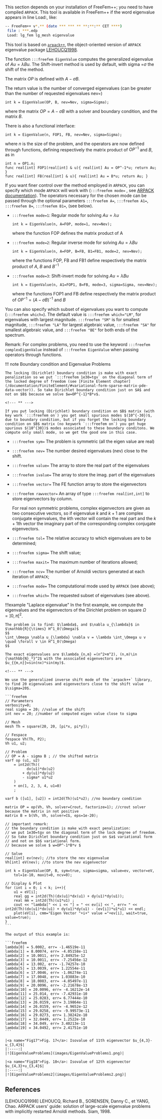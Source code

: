 This section depends on your installation of FreeFem++; you need to have compiled `ARPACK`. This tool is available in FreeFem++ if the word eigenvalue appears in line Load:, like:

```bash
-- FreeFem++ v*.** (date *** *** ** **:**:** CET ****)
 file : ***.edp
 Load: lg_fem lg_mesh eigenvalue
```

This tool is based on [`arpack++`](http://www.caam.rice.edu/software/ARPACK/), the object-oriented version of `ARPACK` eigenvalue package [LEHOUCQ1998](#LEHOUCQ1998).

The function `:::freefem EigenValue` computes the generalized eigenvalue of $A u = \lambda B u$. The Shift-invert method is used by default, with sigma =$\sigma$ the shift of the method.

The matrix $OP$ is defined with $A - \sigma B$.

The return value is the number of converged eigenvalues (can be greater than the number of requested eigenvalues nev=)

```freefem
int k = EigenValue(OP, B, nev=Nev, sigma=Sigma);
```

where the matrix $OP= A - \sigma B$ with a solver and boundary condition, and the matrix $B$.

There is also a functional interface:

```freefem
int k = EigenValue(n, FOP1, FB, nev=Nev, sigma=Sigma);
```

where $n$ is the size of the problem, and the operators are now defined through functions, defining respectively the matrix product of $OP^{-1}$ and $B$, as in

```freefem
int n = OP1.n;
func real[int] FOP1(real[int] & u){ real[int] Au = OP^-1*u; return Au; }
func real[int] FB(real[int] & u){ real[int] Au = B*u; return Au; }
```

If you want finer control over the method employed in `ARPACK`, you can specify which mode `ARPACK` will work with (`:::freefem mode=` , see [ARPACK documentation](#LEHOUCQ1998)). The operators necessary for the chosen mode can be passed through the optional parameters `:::freefem A=`, `:::freefem A1=`, `:::freefem B=`, `:::freefem B1=`, (see below).

* `:::freefem mode=1`: Regular mode for solving $A u = \lambda u$

	```freefem
	int k = EigenValue(n, A=FOP, mode=1, nev=Nev);
	```

	where the function FOP defines the matrix product of A

* `:::freefem mode=2`: Regular inverse mode for solving $A u = \lambda B u$

	```freefem
	int k = EigenValue(n, A=FOP, B=FB, B1=FB1, mode=2, nev=Nev);
	```

	where the functions FOP, FB and FB1 define respectively the matrix product of $A$, $B$ and $B^{-1}$

* `:::freefem mode=3`: Shift-invert mode for solving $A u = \lambda B u$

	```freefem
	int k = EigenValue(n, A1=FOP1, B=FB, mode=3, sigma=Sigma, nev=Nev);
	```

	where the functions FOP1 and FB define respectively the matrix product of $OP^{-1} = (A - \sigma B)^{-1}$ and $B$

You can also specify which subset of eigenvalues you want to compute (`:::freefem which=`). The default value is `:::freefem which="LM"`, for eigenvalues with largest magnitude. `:::freefem "SM"` is for smallest magnitude, `:::freefem "LA"` for largest algebraic value, `:::freefem "SA"` for smallest algebraic value, and `:::freefem "BE"` for both ends of the spectrum.

Remark: For complex problems, you need to use the keyword `:::freefem complexEigenValue` instead of `:::freefem EigenValue` when passing operators through functions.

!!! note
	Boundary condition and Eigenvalue Problems

	The locking (Dirichlet) boundary condition is make with exact penalization so we put `:::freefem 1e30=tgv` on the diagonal term of the locked degree of freedom (see [Finite Element chapter](/documentation/FiniteElement/#variational-form-sparse-matrix-pde-data-vector)). So take Dirichlet boundary condition just on $A$ and not on $B$ because we solve $w=OP^{-1}*B*v$.

	<!--- ** --->

	If you put locking (Dirichlet) boundary condition on $B$ matrix (with key work `:::freefem on`) you get small spurious modes $(10^{-30})$, due to boundary condition, but if you forget the locking boundary condition on $B$ matrix (no keywork `:::freefem on`) you get huge spurious $(10^{30})$ modes associated to these boundary conditons. We compute only small mode, so we get the good one in this case.

* `:::freefem sym=`
	The problem is symmetric (all the eigen value are real)

* `:::freefem nev=`
	The number desired eigenvalues (nev) close to the shift.

* `:::freefem value=`
	The array to store the real part of the eigenvalues

* `:::freefem ivalue=`
	The array to store the imag. part of the eigenvalues

* `:::freefem vector=`
	The FE function array to store the eigenvectors

* `:::freefem rawvector=`
	An array of type `:::freefem real[int,int]` to store eigenvectors by column.

 	For real non symmetric problems, complex eigenvectors are given as two consecutive vectors, so if eigenvalue $k$ and $k+1$ are complex conjugate eigenvalues, the $k$th vector will contain the real part and the $k+1$th vector the imaginary part of the corresponding complex conjugate eigenvectors.

* `:::freefem tol=`
	The relative accuracy to which eigenvalues are to be determined;

* `:::freefem sigma=`
	The shift value;

* `:::freefem maxit=`
	The maximum number of iterations allowed;

* `:::freefem ncv=`
	The number of Arnoldi vectors generated at each iteration of `ARPACK`;

* `:::freefem mode=`
	The computational mode used by `ARPACK` (see above);

* `:::freefem which=`
The requested subset of eigenvalues (see above).

!!!example "Laplace eigenvalue"
	In the first example, we compute the eigenvalues and the eigenvectors of the Dirichlet problem on square $\Omega=]0,\pi[^2$.

	The problem is to find: $\lambda$, and $\nabla u_{\lambda}$ in $\mathbb{R}{\times} H^1_0(\Omega)$
	$$
	\int_\Omega \nabla u_{\lambda} \nabla v = \lambda \int_\Omega u v \quad \forall v \in H^1_0(\Omega)
	$$

	The exact eigenvalues are $\lambda_{n,m} =(n^2+m^2), (n,m)\in {\mathbb{N}_*}^2$ with the associated eigenvectors are $u_{{m,n}}=sin(nx)*sin(my)$.

	<!--- ** --->

	We use the generalized inverse shift mode of the `arpack++` library, to find 20 eigenvalues and eigenvectors close to the shift value $\sigma=20$.

	```freefem
	// Parameters
	verbosity=0;
	real sigma = 20; //value of the shift
	int nev = 20; //number of computed eigen value close to sigma

	// Mesh
	mesh Th = square(20, 20, [pi*x, pi*y]);

	// Fespace
	fespace Vh(Th, P2);
	Vh u1, u2;

	// Problem
	// OP = A - sigma B ; // the shifted matrix
	varf op (u1, u2)
		= int2d(Th)(
			  dx(u1)*dx(u2)
			+ dy(u1)*dy(u2)
			- sigma* u1*u2
		)
		+ on(1, 2, 3, 4, u1=0)
		;

	varf b ([u1], [u2]) = int2d(Th)(u1*u2); //no boundary condition

	matrix OP = op(Vh, Vh, solver=Crout, factorize=1); //crout solver because the matrix in not positive
	matrix B = b(Vh, Vh, solver=CG, eps=1e-20);

	// important remark:
	// the boundary condition is make with exact penalization:
	// we put 1e30=tgv on the diagonal term of the lock degree of freedom.
	// So take Dirichlet boundary condition just on $a$ variational form
	// and not on $b$ variational form.
	// because we solve $ w=OP^-1*B*v $

	// Solve
	real[int] ev(nev); //to store the nev eigenvalue
	Vh[int] eV(nev); //to store the nev eigenvector

	int k = EigenValue(OP, B, sym=true, sigma=sigma, value=ev, vector=eV,
		tol=1e-10, maxit=0, ncv=0);

	// Display & Plot
	for (int i = 0; i < k; i++){
		u1 = eV[i];
		real gg = int2d(Th)(dx(u1)*dx(u1) + dy(u1)*dy(u1));
		real mm = int2d(Th)(u1*u1) ;
		cout << "lambda[" << i << "] = " << ev[i] << ", err= " << int2d(Th)(dx(u1)*dx(u1) + dy(u1)*dy(u1) - (ev[i])*u1*u1) << endl;
		plot(eV[i], cmm="Eigen Vector "+i+" value ="+ev[i], wait=true, value=true);
	}
	```

	The output of this example is:

	```freefem
	lambda[0] = 5.0002, err= -1.46519e-11
	lambda[1] = 8.00074, err= -4.05158e-11
	lambda[2] = 10.0011, err= 2.84925e-12
	lambda[3] = 10.0011, err= -7.25456e-12
	lambda[4] = 13.002, err= -1.74257e-10
	lambda[5] = 13.0039, err= 1.22554e-11
	lambda[6] = 17.0046, err= -1.06274e-11
	lambda[7] = 17.0048, err= 1.03883e-10
	lambda[8] = 18.0083, err= -4.05497e-11
	lambda[9] = 20.0096, err= -2.21678e-13
	lambda[10] = 20.0096, err= -4.16212e-14
	lambda[11] = 25.014, err= -7.42931e-10
	lambda[12] = 25.0283, err= 6.77444e-10
	lambda[13] = 26.0159, err= 3.19864e-11
	lambda[14] = 26.0159, err= -4.9652e-12
	lambda[15] = 29.0258, err= -9.99573e-11
	lambda[16] = 29.0273, err= 1.38242e-10
	lambda[17] = 32.0449, err= 1.2522e-10
	lambda[18] = 34.049, err= 3.40213e-11
	lambda[19] = 34.0492, err= 2.41751e-10
	```

	|<a name="Fig17">Fig. 17</a>: Isovalue of 11th eigenvector $u_{4,3}-u_{3,4}$|
	|:----:|
	|![EigenValueProblems](images/EigenValueProblems1.png)|

	|<a name="Fig18">Fig. 18</a>: Isovalue of 12th eigenvector $u_{4,3}+u_{3,4}$|
	|:----:|
	|![EigenValueProblems2](images/EigenValueProblems2.png)|

## References

<a name="LEHOUCQ1998">[LEHOUCQ1998]</a> LEHOUCQ, Richard B., SORENSEN, Danny C., et YANG, Chao. ARPACK users' guide: solution of large-scale eigenvalue problems with implicitly restarted Arnoldi methods. Siam, 1998.
